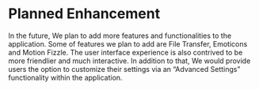 # Planned Enhancement #

In the future, We plan to add more features and functionalities to the application. Some of features we plan to add are File Transfer, Emoticons and Motion Fizzle.  The user interface experience is also contrived to be more friendlier and much interactive. In addition to that, We would provide users the option to customize their settings via an “Advanced Settings” functionality within the application.